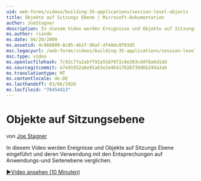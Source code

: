 ```yaml
---
uid: web-forms/videos/building-35-applications/session-level-objects
title: Objekte auf Sitzungs Ebene | Microsoft-Dokumentation
author: JoeStagner
description: In diesem Video werden Ereignisse und Objekte auf Sitzungs Ebene eingeführt und deren Verwendung mit den Entsprechungen auf Anwendungs-und Seitenebene verglichen.
ms.author: riande
ms.date: 04/20/2009
ms.assetid: 4c968009-8c05-4b1f-98af-df48dc0f93d5
msc.legacyurl: /web-forms/videos/building-35-applications/session-level-objects
msc.type: video
ms.openlocfilehash: 7c92c77a2abff92a55d7972c8e383cddf8a6d1dd
ms.sourcegitcommit: e7e91932a6e91a63e2e46417626f39d6b244a3ab
ms.translationtype: MT
ms.contentlocale: de-DE
ms.lasthandoff: 03/06/2020
ms.locfileid: "78454413"
---
```

# <a name="session-level-objects"></a>Objekte auf Sitzungsebene

von [Joe Stagner](https://github.com/JoeStagner)

In diesem Video werden Ereignisse und Objekte auf Sitzungs Ebene eingeführt und deren Verwendung mit den Entsprechungen auf Anwendungs-und Seitenebene verglichen.

[&#9654;Video ansehen (10 Minuten)](https://channel9.msdn.com/Blogs/ASP-NET-Site-Videos/session-level-objects)

